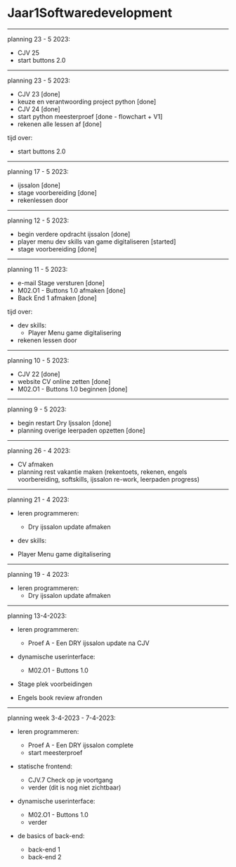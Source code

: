 # Jaar1Softwaredevelopment

--------------------------------------------------------------------------------------------------------------------------------------------

planning 23 - 5 2023:

- CJV 25
- start buttons 2.0 

--------------------------------------------------------------------------------------------------------------------------------------------

planning 23 - 5 2023:

- CJV 23 [done]
- keuze en verantwoording project python [done]
- CJV 24 [done] 
- start python meesterproef [done - flowchart + V1]
- rekenen alle lessen af [done] 

tijd over:
- start buttons 2.0 

--------------------------------------------------------------------------------------------------------------------------------------------

planning 17 - 5 2023:

- ijssalon [done]
- stage voorbereiding [done]
- rekenlessen door 

--------------------------------------------------------------------------------------------------------------------------------------------

planning 12 - 5 2023:

- begin verdere opdracht ijssalon [done]
- player menu dev skills van game digitaliseren [started]
- stage voorbereiding [done]

--------------------------------------------------------------------------------------------------------------------------------------------

planning 11 - 5 2023:

 - e-mail Stage versturen [done]
 - M02.O1 - Buttons 1.0 afmaken [done]
 - Back End 1 afmaken [done]
 
tijd over:

- dev skills:
  + Player Menu game digitalisering 
- rekenen lessen door 
 
--------------------------------------------------------------------------------------------------------------------------------------------

planning 10 - 5 2023:

 - CJV 22 [done]
 - website CV online zetten [done]
 - M02.O1 - Buttons 1.0 beginnen [done]
 
--------------------------------------------------------------------------------------------------------------------------------------------

planning 9 - 5 2023:

 - begin restart Dry Ijssalon [done]
 - planning overige leerpaden opzetten [done]

--------------------------------------------------------------------------------------------------------------------------------------------

planning 26 - 4 2023:

 - CV afmaken
 - planning rest vakantie maken (rekentoets, rekenen, engels voorbereiding, softskills, ijssalon re-work, leerpaden progress) 

--------------------------------------------------------------------------------------------------------------------------------------------

planning 21 - 4 2023:

 - leren programmeren:
   + Dry ijssalon update afmaken 
 
 - dev skills:
  + Player Menu game digitalisering 

--------------------------------------------------------------------------------------------------------------------------------------------

planning 19 - 4 2023:

 - leren programmeren:
   + Dry ijssalon update afmaken 

--------------------------------------------------------------------------------------------------------------------------------------------

planning 13-4-2023:

 - leren programmeren:
   + Proef A - Een DRY ijssalon update na CJV

- dynamische userinterface:
  + M02.O1 - Buttons 1.0

- Stage plek voorbeidingen
- Engels book review afronden

--------------------------------------------------------------------------------------------------------------------------------------------

planning week 3-4-2023 - 7-4-2023:
- leren programmeren:
  + Proef A - Een DRY ijssalon complete 
  + start meesterproef 
  
- statische frontend:
  + CJV.7 Check op je voortgang
  + verder (dit is nog niet zichtbaar) 
  
- dynamische userinterface:
  + M02.O1 - Buttons 1.0
  + verder

- de basics of back-end:
  + back-end 1 
  + back-end 2 
